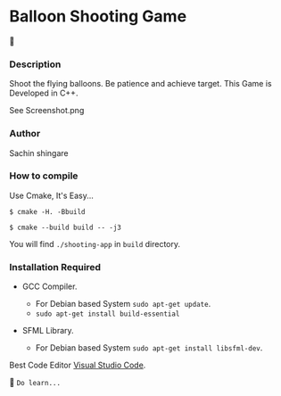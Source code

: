 
# Balloon Shooting Game
:monkey:
### Description 

Shoot the flying balloons. Be patience and achieve target. This Game is Developed in C++.

See Screenshot.png

### Author
Sachin shingare

### How to compile
Use Cmake, It's Easy...

`$ cmake -H. -Bbuild`

`$ cmake --build build -- -j3` 

You will find `./shooting-app` in `build` directory.

### Installation Required
- GCC Compiler. 
    - For Debian based System `sudo apt-get update`.
    - `sudo apt-get install build-essential`

- SFML Library.
    - For Debian based System `sudo apt-get install libsfml-dev`.

Best Code Editor [Visual Studio Code](https://code.visualstudio.com/Download).

:panda_face: `Do learn...`
